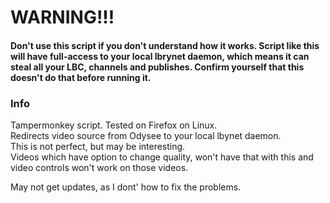 
# WARNING!!!
#### Don't use this script if you don't understand how it works. Script like this will have full-access to your local lbrynet daemon, which means it can steal all your LBC, channels and publishes. Confirm yourself that this doesn't do that before running it.



### Info
Tampermonkey script. Tested on Firefox on Linux.  
Redirects video source from Odysee to your local lbynet daemon.  
This is not perfect, but may be interesting.  
Videos which have option to change quality, won't have that with this and video controls won't work on those videos.  

May not get updates, as I dont' how to fix the problems.
